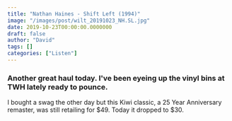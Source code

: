 ```yaml
---
title: "Nathan Haines - Shift Left (1994)"
image: "/images/post/wilt_20191023_NH.SL.jpg"
date: 2019-10-23T00:00:00.0000000
draft: false
author: "David"
tags: []
categories: ["Listen"]
---
```

### Another great haul today. I've been eyeing up the vinyl bins at TWH lately ready to pounce. 

 I bought a swag the other day but this Kiwi classic, a 25 Year Anniversary remaster, was still retailing for $49. Today it dropped to $30.